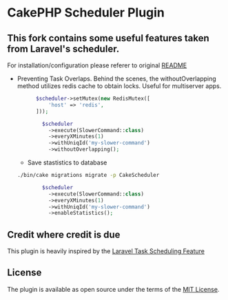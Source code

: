 # CakePHP Scheduler Plugin
## This fork contains some useful features taken from Laravel's scheduler. 
For installation/configuration please referer to original [README](https://github.com/LordSimal/cakephp-scheduler/blob/1.x/README.md)

- Preventing Task Overlaps.
Behind the scenes, the withoutOverlapping method utilizes redis cache to obtain locks. Useful for multiserver apps.
  ```php
        $scheduler->setMutex(new RedisMutex([
            'host' => 'redis',
        ]));
  
          $scheduler
            ->execute(SlowerCommand::class)
            ->everyXMinutes(1)
            ->withUniqId('my-slower-command')
            ->withoutOverlapping();
  ```

  - Save stastistics to database
   ```bash
  ./bin/cake migrations migrate -p CakeScheduler
  ```
  
  ```php
          $scheduler
            ->execute(SlowerCommand::class)
            ->everyXMinutes(1)
            ->withUniqId('my-slower-command')
            ->enableStatistics();
  ```

  
## Credit where credit is due
This plugin is heavily inspired by the [Laravel Task Scheduling Feature](https://laravel.com/docs/10.x/scheduling)

## License
The plugin is available as open source under the terms of the [MIT License](https://github.com/lordsimal/cakephp-scheduler/blob/main/LICENSE).
